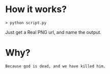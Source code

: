 # How it works?
    > python script.py

Just get a Real PNG url, and name the output.

# Why?
    Because god is dead, and we have killed him.
